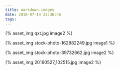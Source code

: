 ```yaml
---
title: markdown-images
date: 2016-07-14 22:36:46
tags:
---
```


{% asset_img qxt.jpg image2 %}

{% asset_img stock-photo-162882249.jpg image1 %}

{% asset_img stock-photo-39732662.jpg image2 %}

{% asset_img 20160527_102515.jpg image2 %}

